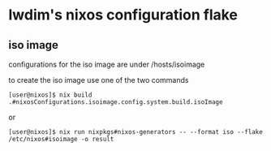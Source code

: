 # lwdim's nixos configuration flake

## iso image

configurations for the iso image are under /hosts/isoimage

to create the iso image use one of the two commands

```
[user@nixos]$ nix build .#nixosConfigurations.isoimage.config.system.build.isoImage
```
or
```
[user@nixos]$ nix run nixpkgs#nixos-generators -- --format iso --flake /etc/nixos#isoimage -o result
```
